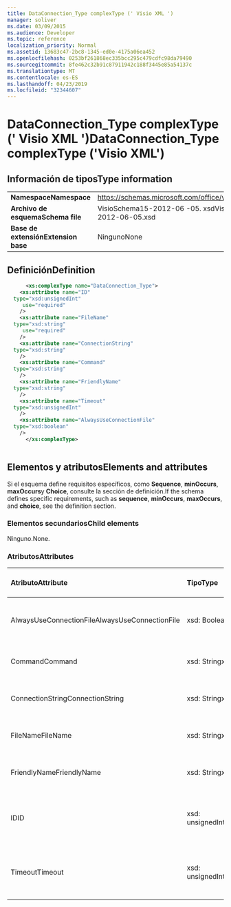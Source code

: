 ```yaml
---
title: DataConnection_Type complexType (' Visio XML ')
manager: soliver
ms.date: 03/09/2015
ms.audience: Developer
ms.topic: reference
localization_priority: Normal
ms.assetid: 13683c47-2bc8-1345-ed0e-4175a06ea452
ms.openlocfilehash: 0253bf261868ec335bcc295c479cdfc98da79490
ms.sourcegitcommit: 8fe462c32b91c87911942c188f3445e85a54137c
ms.translationtype: MT
ms.contentlocale: es-ES
ms.lasthandoff: 04/23/2019
ms.locfileid: "32344607"
---
```

# <a name="dataconnectiontype-complextype-visio-xml"></a><span data-ttu-id="a8f9c-102">DataConnection_Type complexType (' Visio XML ')</span><span class="sxs-lookup"><span data-stu-id="a8f9c-102">DataConnection_Type complexType ('Visio XML')</span></span>

## <a name="type-information"></a><span data-ttu-id="a8f9c-103">Información de tipos</span><span class="sxs-lookup"><span data-stu-id="a8f9c-103">Type information</span></span>

|||
|:-----|:-----|
|<span data-ttu-id="a8f9c-104">**Namespace**</span><span class="sxs-lookup"><span data-stu-id="a8f9c-104">**Namespace**</span></span> <br/> |https://schemas.microsoft.com/office/visio/2011/1/core  <br/> |
|<span data-ttu-id="a8f9c-105">**Archivo de esquema**</span><span class="sxs-lookup"><span data-stu-id="a8f9c-105">**Schema file**</span></span> <br/> |<span data-ttu-id="a8f9c-106">VisioSchema15-2012-06 -05. xsd</span><span class="sxs-lookup"><span data-stu-id="a8f9c-106">VisioSchema15-2012-06-05.xsd</span></span>  <br/> |
|<span data-ttu-id="a8f9c-107">**Base de extensión**</span><span class="sxs-lookup"><span data-stu-id="a8f9c-107">**Extension base**</span></span> <br/> |<span data-ttu-id="a8f9c-108">Ninguno</span><span class="sxs-lookup"><span data-stu-id="a8f9c-108">None</span></span>  <br/> |
   
## <a name="definition"></a><span data-ttu-id="a8f9c-109">Definición</span><span class="sxs-lookup"><span data-stu-id="a8f9c-109">Definition</span></span>

```XML
      <xs:complexType name="DataConnection_Type">
    <xs:attribute name="ID"
  type="xsd:unsignedInt"
     use="required"
    />
    <xs:attribute name="FileName"
  type="xsd:string"
     use="required"
    />
    <xs:attribute name="ConnectionString"
  type="xsd:string"
    />
    <xs:attribute name="Command"
  type="xsd:string"
    />
    <xs:attribute name="FriendlyName"
  type="xsd:string"
    />
    <xs:attribute name="Timeout"
  type="xsd:unsignedInt"
    />
    <xs:attribute name="AlwaysUseConnectionFile"
  type="xsd:boolean"
    />
      </xs:complexType>
      
```

## <a name="elements-and-attributes"></a><span data-ttu-id="a8f9c-110">Elementos y atributos</span><span class="sxs-lookup"><span data-stu-id="a8f9c-110">Elements and attributes</span></span>

<span data-ttu-id="a8f9c-111">Si el esquema define requisitos específicos, como **Sequence**, **minOccurs**, **maxOccurs**y **Choice**, consulte la sección de definición.</span><span class="sxs-lookup"><span data-stu-id="a8f9c-111">If the schema defines specific requirements, such as **sequence**, **minOccurs**, **maxOccurs**, and **choice**, see the definition section.</span></span> 
  
### <a name="child-elements"></a><span data-ttu-id="a8f9c-112">Elementos secundarios</span><span class="sxs-lookup"><span data-stu-id="a8f9c-112">Child elements</span></span>

<span data-ttu-id="a8f9c-113">Ninguno.</span><span class="sxs-lookup"><span data-stu-id="a8f9c-113">None.</span></span>
  
### <a name="attributes"></a><span data-ttu-id="a8f9c-114">Atributos</span><span class="sxs-lookup"><span data-stu-id="a8f9c-114">Attributes</span></span>

|<span data-ttu-id="a8f9c-115">**Atributo**</span><span class="sxs-lookup"><span data-stu-id="a8f9c-115">**Attribute**</span></span>|<span data-ttu-id="a8f9c-116">**Tipo**</span><span class="sxs-lookup"><span data-stu-id="a8f9c-116">**Type**</span></span>|<span data-ttu-id="a8f9c-117">**Obligatorio**</span><span class="sxs-lookup"><span data-stu-id="a8f9c-117">**Required**</span></span>|<span data-ttu-id="a8f9c-118">**Descripción**</span><span class="sxs-lookup"><span data-stu-id="a8f9c-118">**Description**</span></span>|<span data-ttu-id="a8f9c-119">**Posibles valores**</span><span class="sxs-lookup"><span data-stu-id="a8f9c-119">**Possible values**</span></span>|
|:-----|:-----|:-----|:-----|:-----|
|<span data-ttu-id="a8f9c-120">AlwaysUseConnectionFile</span><span class="sxs-lookup"><span data-stu-id="a8f9c-120">AlwaysUseConnectionFile</span></span>  <br/> |<span data-ttu-id="a8f9c-121">xsd: Boolean</span><span class="sxs-lookup"><span data-stu-id="a8f9c-121">xsd:boolean</span></span>  <br/> |<span data-ttu-id="a8f9c-122">opcional</span><span class="sxs-lookup"><span data-stu-id="a8f9c-122">optional</span></span>  <br/> ||<span data-ttu-id="a8f9c-123">Valores del tipo xsd: Boolean.</span><span class="sxs-lookup"><span data-stu-id="a8f9c-123">Values of the xsd:boolean type.</span></span>  <br/> |
|<span data-ttu-id="a8f9c-124">Command</span><span class="sxs-lookup"><span data-stu-id="a8f9c-124">Command</span></span>  <br/> |<span data-ttu-id="a8f9c-125">xsd: String</span><span class="sxs-lookup"><span data-stu-id="a8f9c-125">xsd:string</span></span>  <br/> |<span data-ttu-id="a8f9c-126">opcional</span><span class="sxs-lookup"><span data-stu-id="a8f9c-126">optional</span></span>  <br/> ||<span data-ttu-id="a8f9c-127">Valores del tipo xsd: String.</span><span class="sxs-lookup"><span data-stu-id="a8f9c-127">Values of the xsd:string type.</span></span>  <br/> |
|<span data-ttu-id="a8f9c-128">ConnectionString</span><span class="sxs-lookup"><span data-stu-id="a8f9c-128">ConnectionString</span></span>  <br/> |<span data-ttu-id="a8f9c-129">xsd: String</span><span class="sxs-lookup"><span data-stu-id="a8f9c-129">xsd:string</span></span>  <br/> |<span data-ttu-id="a8f9c-130">opcional</span><span class="sxs-lookup"><span data-stu-id="a8f9c-130">optional</span></span>  <br/> ||<span data-ttu-id="a8f9c-131">Valores del tipo xsd: String.</span><span class="sxs-lookup"><span data-stu-id="a8f9c-131">Values of the xsd:string type.</span></span>  <br/> |
|<span data-ttu-id="a8f9c-132">FileName</span><span class="sxs-lookup"><span data-stu-id="a8f9c-132">FileName</span></span>  <br/> |<span data-ttu-id="a8f9c-133">xsd: String</span><span class="sxs-lookup"><span data-stu-id="a8f9c-133">xsd:string</span></span>  <br/> |<span data-ttu-id="a8f9c-134">necesario</span><span class="sxs-lookup"><span data-stu-id="a8f9c-134">required</span></span>  <br/> ||<span data-ttu-id="a8f9c-135">Valores del tipo xsd: String.</span><span class="sxs-lookup"><span data-stu-id="a8f9c-135">Values of the xsd:string type.</span></span>  <br/> |
|<span data-ttu-id="a8f9c-136">FriendlyName</span><span class="sxs-lookup"><span data-stu-id="a8f9c-136">FriendlyName</span></span>  <br/> |<span data-ttu-id="a8f9c-137">xsd: String</span><span class="sxs-lookup"><span data-stu-id="a8f9c-137">xsd:string</span></span>  <br/> |<span data-ttu-id="a8f9c-138">opcional</span><span class="sxs-lookup"><span data-stu-id="a8f9c-138">optional</span></span>  <br/> ||<span data-ttu-id="a8f9c-139">Valores del tipo xsd: String.</span><span class="sxs-lookup"><span data-stu-id="a8f9c-139">Values of the xsd:string type.</span></span>  <br/> |
|<span data-ttu-id="a8f9c-140">ID</span><span class="sxs-lookup"><span data-stu-id="a8f9c-140">ID</span></span>  <br/> |<span data-ttu-id="a8f9c-141">xsd: unsignedInt</span><span class="sxs-lookup"><span data-stu-id="a8f9c-141">xsd:unsignedInt</span></span>  <br/> |<span data-ttu-id="a8f9c-142">necesario</span><span class="sxs-lookup"><span data-stu-id="a8f9c-142">required</span></span>  <br/> ||<span data-ttu-id="a8f9c-143">Valores del tipo xsd: unsignedInt.</span><span class="sxs-lookup"><span data-stu-id="a8f9c-143">Values of the xsd:unsignedInt type.</span></span>  <br/> |
|<span data-ttu-id="a8f9c-144">Timeout</span><span class="sxs-lookup"><span data-stu-id="a8f9c-144">Timeout</span></span>  <br/> |<span data-ttu-id="a8f9c-145">xsd: unsignedInt</span><span class="sxs-lookup"><span data-stu-id="a8f9c-145">xsd:unsignedInt</span></span>  <br/> |<span data-ttu-id="a8f9c-146">opcional</span><span class="sxs-lookup"><span data-stu-id="a8f9c-146">optional</span></span>  <br/> ||<span data-ttu-id="a8f9c-147">Valores del tipo xsd: unsignedInt.</span><span class="sxs-lookup"><span data-stu-id="a8f9c-147">Values of the xsd:unsignedInt type.</span></span>  <br/> |
   

